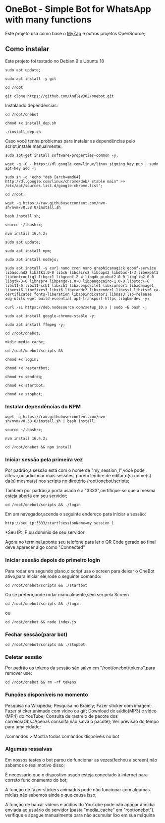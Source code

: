 # OneBot - Simple Bot for WhatsApp with many functions

Este projeto usa como base o [MyZap](https://github.com/billbarsch/myzap) e outros projetos OpenSource;

## Como instalar

Este projeto foi testado no Debian 9 e Ubuntu 18

`sudo apt update;`

`sudo apt install -y git`

`cd /root`

`git clone https://github.com/Andley302/onebot.git`

Instalando dependências:

`cd /root/onebot`

`chmod +x install_dep.sh`

`./install_dep.sh`

Caso você tenha problemas para instalar as dependências pelo script,instale manualmente:

`sudo apt-get install software-properties-common -y;`

`wget -q -O - https://dl.google.com/linux/linux_signing_key.pub | sudo apt-key add -;`

`sudo sh -c 'echo "deb [arch=amd64] http://dl.google.com/linux/chrome/deb/ stable main" >> /etc/apt/sources.list.d/google-chrome.list';`

`cd /root;`

`wget -q https://raw.githubusercontent.com/nvm-sh/nvm/v0.38.0/install.sh`

`bash install.sh;`

`source ~/.bashrc;`

`nvm install 16.4.2;`

`sudo apt update;`

`sudo apt install npm;`

`sudo apt install nodejs;`


`sudo apt install -y curl nano cron nano graphicsmagick gconf-service libasound2 libatk1.0-0 libc6 libcairo2 libcups2 libdbus-1-3 libexpat1 libfontconfig1 libgcc1 libgconf-2-4 libgdk-pixbuf2.0-0 libglib2.0-0 libgtk-3-0 libnspr4 libpango-1.0-0 libpangocairo-1.0-0 libstdc++6 libx11-6 libx11-xcb1 libxcb1 libxcomposite1 libxcursor1 libxdamage1 libxext6 libxfixes3 libxi6 libxrandr2 libxrender1 libxss1 libxtst6 ca-certificates fonts-liberation libappindicator1 libnss3 lsb-release xdg-utils wget build-essential apt-transport-https libgbm-dev -y;`

`curl -sL https://deb.nodesource.com/setup_10.x | sudo -E bash -;`

`sudo apt install google-chrome-stable -y;`

`sudo apt install ffmpeg -y;`

`cd /root/onebot;`

`mkdir media_cache;`

`cd /root/onebot/scripts &&`

`chmod +x login;`

`chmod +x restartbot;`

`chmod +x sendreq;`

`chmod +x startbot;`

`chmod +x stopbot;`

### Instalar dependências do NPM

`wget -q https://raw.githubusercontent.com/nvm-sh/nvm/v0.38.0/install.sh | bash install;`

`source ~/.bashrc;`

`nvm install 16.4.2;`

`cd /root/onebot && npm install`

### Iniciar sessão pela primeira vez

Por padrão,a sessão está com o nome de "my_session_1",você pode alterar,ou adicionar mais sessões,
porém lembre de editar o(s) nome(s) da(s) mesma(s) nos scripts no diretório /root/onebot/scripts;

Também por padrão,a porta usada é a "3333",certifique-se que a mesma esteja aberta em seu servidor;

`cd /root/onebot/scripts && ./login`

Em um navegador,acenda o seguinte endereço para iniciar a sessão:

`http://seu_ip:3333/start?sessionName=my_session_1`

*Seu IP: IP ou domínio de seu servidor

Agora no terminal,aponte seu telefone para ler o QR Code gerado,ao final deve aparecer algo como "Connected"

### Iniciar sessão depois do primeiro login

Para rodar em segundo plano,o script usa o screen para deixar o OneBot ativo,para iniciar ele,rode o seguinte comando:

`cd /root/onebot/scripts && ./startbot`

Ou se preferir,pode rodar manualmente,sem ser pela Screen

`cd /root/onebot/scripts && ./login`

ou

`cd /root/onebot && node index.js`

### Fechar sessão(parar bot)

`cd /root/onebot/scripts && ./stopbot`

### Deletar sessão

Por padrão os tokens da sessão são salvo em "/root/onebot/tokens",para remover use:

`cd /root/onebot && rm -rf tokens`

### Funções disponíveis no momento

Pesquisa na Wikipédia;
Pesquisa no Brainly;
Fazer sticker com imagem;
Fazer sticker animado com vídeo ou gif;
Download de aúdio(MP3) e vídeo (MP4) do YouTube;
Consulta de rastreio de pacote dos correios(Obs.:Apenas consulta,não salva o pacote);
Ver previsão do tempo para uma cidade;

/comandos > Mostra todos comandos dispoíveis no bot

### Algumas ressalvas

Em nossos testes o bot parou de funcionar as vezes(fechou a screen),não sabemos o real motivo disso;

É necessário que o dispostivo usado esteja conectado à internet para correto funcionamento do bot;

A função de fazer stickers animados pode não funcionar com algumas mídias,não sabemos ainda o que causa isso;

A função de baixar vídeos e aúdios do YouTube pode não apagar á mídia enviada ao usuário do servidor (pasta "media_cache" em "root/onebot"),
verifique e apague manualmente para não acumular lixo em sua máquina


